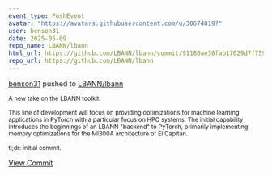 ```yaml
---
event_type: PushEvent
avatar: "https://avatars.githubusercontent.com/u/30674819?"
user: benson31
date: 2025-05-09
repo_name: LBANN/lbann
html_url: https://github.com/LBANN/lbann/commit/91180ae36fab17029d7f759ea2f5994b6b8ac00f
repo_url: https://github.com/LBANN/lbann
---
```


<a href='https://github.com/benson31' target='_blank'>benson31</a> pushed to <a href='https://github.com/LBANN/lbann' target='_blank'>LBANN/lbann</a>

<small>A new take on the LBANN toolkit.

This line of development will focus on providing optimizations for
machine learning applications in PyTorch with a particular focus on
HPC systems. The initial capability introduces the beginnings of an
LBANN "backend" to PyTorch, primarily implementing memory
optimizations for the MI300A architecture of El Capitan.

tl;dr: initial commit.</small>

<a href='https://github.com/LBANN/lbann/commit/91180ae36fab17029d7f759ea2f5994b6b8ac00f' target='_blank'>View Commit</a>